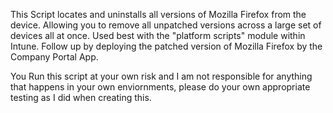 This Script locates and uninstalls all versions of Mozilla Firefox from the device. Allowing you to remove all unpatched versions across a large set of devices all at once.
Used best with the "platform scripts" module within Intune.
Follow up by deploying the patched version of Mozilla Firefox by the Company Portal App.

You Run this script at your own risk and I am not responsible for anything that happens in your own enviornments, please do your own appropriate testing as I did when creating this.
